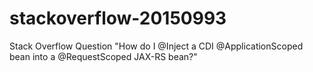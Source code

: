 # stackoverflow-20150993
Stack Overflow Question "How do I @Inject a CDI @ApplicationScoped bean into a @RequestScoped JAX-RS bean?"

